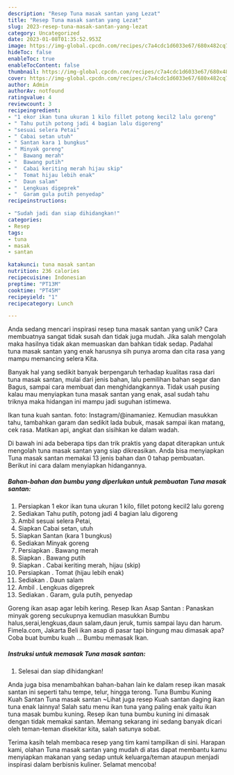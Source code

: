 ```yaml
---
description: "Resep Tuna masak santan yang Lezat"
title: "Resep Tuna masak santan yang Lezat"
slug: 2023-resep-tuna-masak-santan-yang-lezat
category: Uncategorized
date: 2023-01-08T01:35:52.953Z
image: https://img-global.cpcdn.com/recipes/c7a4cdc1d6033e67/680x482cq70/tuna-masak-santan-foto-resep-utama.jpg
hideToc: false
enableToc: true
enableTocContent: false
thumbnail: https://img-global.cpcdn.com/recipes/c7a4cdc1d6033e67/680x482cq70/tuna-masak-santan-foto-resep-utama.jpg
cover: https://img-global.cpcdn.com/recipes/c7a4cdc1d6033e67/680x482cq70/tuna-masak-santan-foto-resep-utama.jpg
author: Admin
authorAv: notfound
ratingvalue: 4
reviewcount: 3
recipeingredient:
- "1 ekor ikan tuna ukuran 1 kilo fillet potong kecil2 lalu goreng"
- " Tahu putih potong jadi 4 bagian lalu digoreng"
- "sesuai selera Petai"
- " Cabai setan utuh"
- " Santan kara 1 bungkus"
- " Minyak goreng"
- "  Bawang merah"
- "  Bawang putih"
- "  Cabai keriting merah hijau skip"
- "  Tomat hijau lebih enak"
- "  Daun salam"
- "  Lengkuas digeprek"
- "  Garam gula putih penyedap"
recipeinstructions:

- "Sudah jadi dan siap dihidangkan!"
categories:
- Resep
tags:
- tuna
- masak
- santan

katakunci: tuna masak santan 
nutrition: 236 calories
recipecuisine: Indonesian
preptime: "PT13M"
cooktime: "PT45M"
recipeyield: "1"
recipecategory: Lunch

---
```





Anda sedang mencari inspirasi resep tuna masak santan yang unik? Cara membuatnya sangat tidak susah dan tidak juga mudah. Jika salah mengolah maka hasilnya tidak akan memuaskan dan bahkan tidak sedap. Padahal tuna masak santan yang enak harusnya sih punya aroma dan cita rasa yang mampu memancing selera Kita.





Banyak hal yang sedikit banyak berpengaruh terhadap kualitas rasa dari tuna masak santan, mulai dari jenis bahan, lalu pemilihan bahan segar dan Bagus, sampai cara membuat dan menghidangkannya. Tidak usah pusing kalau mau menyiapkan tuna masak santan yang enak,      asal sudah tahu triknya maka hidangan ini mampu jadi suguhan istimewa.














Ikan tuna kuah santan. foto: Instagram/@inamaniez. Kemudian masukkan tahu, tambahkan garam dan sedikit lada bubuk, masak sampai ikan matang, cek rasa. Matikan api, angkat dan sisihkan ke dalam wadah.






Di bawah ini ada beberapa tips dan trik praktis yang dapat diterapkan untuk mengolah tuna masak santan yang siap dikreasikan. Anda bisa menyiapkan Tuna masak santan memakai 13 jenis bahan dan 0 tahap pembuatan. Berikut ini cara dalam menyiapkan hidangannya.

<!--inarticleads1-->

##### Bahan-bahan dan bumbu yang diperlukan untuk pembuatan Tuna masak santan:

1. Persiapkan 1 ekor ikan tuna ukuran 1 kilo, fillet potong kecil2 lalu goreng
1. Sediakan  Tahu putih, potong jadi 4 bagian lalu digoreng
1. Ambil sesuai selera Petai,
1. Siapkan  Cabai setan, utuh
1. Siapkan  Santan (kara 1 bungkus)
1. Sediakan  Minyak goreng
1. Persiapkan  . Bawang merah
1. Siapkan  . Bawang putih
1. Siapkan  . Cabai keriting merah, hijau (skip)
1. Persiapkan  . Tomat (hijau lebih enak)
1. Sediakan  . Daun salam
1. Ambil  . Lengkuas digeprek
1. Sediakan  . Garam, gula putih, penyedap


Goreng ikan asap agar lebih kering. Resep Ikan Asap Santan : Panaskan minyak goreng secukupnya kemudian masukkan Bumbu halus,serai,lengkuas,daun salam,daun jeruk, tumis sampai layu dan harum. Fimela.com, Jakarta Beli ikan asap di pasar tapi bingung mau dimasak apa? Coba buat bumbu kuah … Bumbu memasak Ikan. 

<!--inarticleads2-->

##### Instruksi untuk memasak Tuna masak santan:


1. Selesai dan siap dihidangkan!

Anda juga bisa menambahkan bahan-bahan lain ke dalam resep ikan masak santan ini seperti tahu tempe, telur, hingga terong. Tuna Bumbu Kuning Kuah Santan Tuna masak santan ~Lihat juga resep Kuah santan daging ikan tuna enak lainnya! Salah satu menu ikan tuna yang paling enak yaitu ikan tuna masak bumbu kuning. Resep ikan tuna bumbu kuning ini dimasak dengan tidak memakai santan. Memang sekarang ini sedang banyak dicari oleh teman-teman disekitar kita, salah satunya sobat. 

Terima kasih telah membaca resep yang tim kami tampilkan di sini. Harapan kami, olahan Tuna masak santan yang mudah di atas dapat membantu kamu menyiapkan makanan yang sedap untuk keluarga/teman ataupun menjadi inspirasi dalam berbisnis kuliner. Selamat mencoba!
